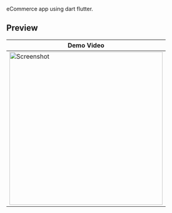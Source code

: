 eCommerce app using dart flutter.

## Preview

| Demo Video |
| ------------------ | 
| <img src="./preview/preview1.gif" height="400" alt="Screenshot"/>  |

